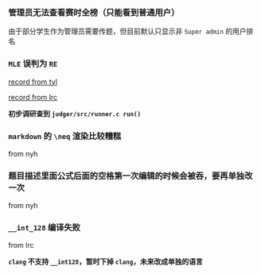 ### 管理员无法查看赛时全榜（只能看到普通用户）

由于部分学生作为管理员需要传题，但目前默认只显示非 `Super admin` 的用户排名

### `MLE` 误判为 `RE`
[record from tyl](http://oj.cqyz.cn/status/c3949c0411d234b6714f18e5b77280c2)

[record from lrc](http://oj.cqyz.cn/status/f6c70c61b7f5ebb4dac747b3e3832d94)

**初步调研查到 `judger/src/runner.c run()`**

### `markdown` 的 `\neq` 渲染比较糟糕
from nyh

### 题目描述里面公式后面的空格第一次编辑的时候会被吞，要再单独改一次
from nyh

### `__int_128` 编译失败
from lrc

**`clang` 不支持 `__int128`，暂时下掉 `clang`，未来改成单独的语言**
